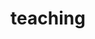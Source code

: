 ---
layout: page
title: teaching
nav: true
nav_order: 6
dropdown: true
children: 
    - title: semester courses
      permalink: /teaching/
    - title: divider
    - title: summer courses
      permalink: /publications/
    # - title: divider
    # - title: other lectures
    #   permalink: /teaching1/
---